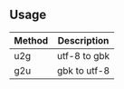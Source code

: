 ## Usage

| Method      | Description |
| ----------- | ----------- |
| u2g         | utf-8 to gbk|
| g2u         | gbk to utf-8|
